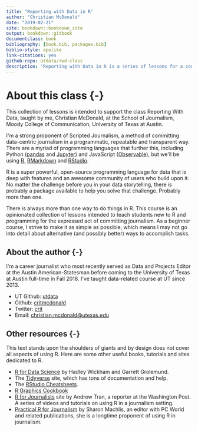 ```yaml
--- 
title: "Reporting with Data in R"
author: "Christian McDonald"
date: "2019-02-21"
site: bookdown::bookdown_site
output: bookdown::gitbook
documentclass: book
bibliography: [book.bib, packages.bib]
biblio-style: apalike
link-citations: yes
github-repo: utdata/rwd-class
description: "Reporting with Data in R is a series of lessons for a course in the School of Journalism, Moody College of Communication at the University of Texas at Austin. It is taught by Christian McDonald."
---
```


# About this class {-}

This collection of lessons is intended to support the class Reporting With Data, taught by me, Christian McDonald, at the School of Journalism, Moody College of Communication, University of Texas at Austin.

I'm a strong proponent of Scripted Journalism, a method of committing data-centric journalism in a programmatic, repeatable and transparent way. There are a myriad of programming languages that further this, including Python ([pandas](https://pandas.pydata.org/) and [Jupyter](https://jupyter.org/)) and JavaScript ([Observable](https://beta.observablehq.com/)), but we'll be using [R](https://www.r-project.org/), [RMarkdown](https://rmarkdown.rstudio.com/) and [RStudio](https://www.rstudio.com/).

R is a super powerful, open-source programming language for data that is deep with features and an awesome community of users who build upon it. No matter the challenge before you in your data storytelling, there is probably a package available to help you solve that challenge. Probably more than one.

There is always more than one way to do things in R. This course is an opinionated collection of lessons intended to teach students new to R and programming for the expressed act of committing journalism. As a beginner course, I strive to make it as simple as possible, which means I may not go into detail about alternative (and possibly better) ways to accomplish tasks.

## About the author {-}

I'm a career journalist who most recently served as Data and Projects Editor at the Austin American-Statesman before coming to the University of Texas at Austin full-time in Fall 2018. I've taught data-related course at UT since 2013.

- UT Github: [utdata](https://github.com/utdata)
- Github: [critmcdonald](https://github.com/critmcdonald?tab=repositories)
- Twitter: [crit](https://twitter.com/crit)
- Email: <christian.mcdonald@utexas.edu>

## Other resources {-}

This text stands upon the shoulders of giants and by design does not cover all aspects of using R. Here are some other useful books, tutorials and sites dedicated to R.

- [R for Data Science](https://r4ds.had.co.nz/index.html) by Hadley Wickham and Garrett Grolemund.
- The [Tidyverse](https://www.tidyverse.org/) site, which has tons of documentation and help.
- The [RStudio Cheatsheets](https://www.rstudio.com/resources/cheatsheets/).
- [R Graphics Cookbook](http://www.cookbook-r.com/Graphs/)
- [R for Journalists](http://learn.r-journalism.com/en/) site by Andrew Tran, a reporter at the Washington Post. A series of videos and tutorials on using R in a journalism setting.
- [Practical R for Journalism](https://www.crcpress.com/Practical-R-for-Mass-Communication-and-Journalism/Machlis/p/book/9781138726918) by Sharon Machlis, an editor with PC World and related publications, she is a longtime proponent of using R in journalism.

